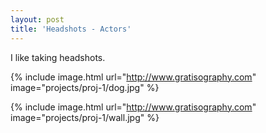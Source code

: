 ```yaml
---
layout: post
title: 'Headshots - Actors'
---
```

I like taking headshots. 

{% include image.html url="http://www.gratisography.com" image="projects/proj-1/dog.jpg" %}

{% include image.html url="http://www.gratisography.com" image="projects/proj-1/wall.jpg" %}
